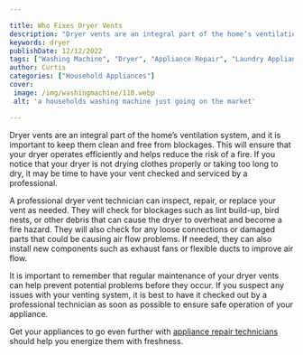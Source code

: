 ```yaml
---

title: Who Fixes Dryer Vents
description: "Dryer vents are an integral part of the home’s ventilation system, and it is important to keep them clean and free from blockages....get the full scoop"
keywords: dryer
publishDate: 12/12/2022
tags: ["Washing Machine", "Dryer", "Appliance Repair", "Laundry Appliances"]
author: Curtis
categories: ["Household Appliances"]
cover: 
 image: /img/washingmachine/118.webp
 alt: 'a households washing machine just going on the market'

---
```


Dryer vents are an integral part of the home’s ventilation system, and it is important to keep them clean and free from blockages. This will ensure that your dryer operates efficiently and helps reduce the risk of a fire. If you notice that your dryer is not drying clothes properly or taking too long to dry, it may be time to have your vent checked and serviced by a professional.

A professional dryer vent technician can inspect, repair, or replace your vent as needed. They will check for blockages such as lint build-up, bird nests, or other debris that can cause the dryer to overheat and become a fire hazard. They will also check for any loose connections or damaged parts that could be causing air flow problems. If needed, they can also install new components such as exhaust fans or flexible ducts to improve air flow.

It is important to remember that regular maintenance of your dryer vents can help prevent potential problems before they occur. If you suspect any issues with your venting system, it is best to have it checked out by a professional technician as soon as possible to ensure safe operation of your appliance.

Get your appliances to go even further with <a href="/pages/appliance-repair-technicians/">appliance repair technicians</a> should help you energize them with freshness.